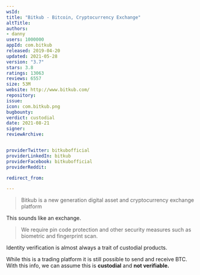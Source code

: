 ```yaml
---
wsId: 
title: "Bitkub - Bitcoin, Cryptocurrency Exchange"
altTitle: 
authors:
- danny
users: 1000000
appId: com.bitkub
released: 2019-04-20
updated: 2021-05-28
version: "3.7"
stars: 3.8
ratings: 13063
reviews: 6557
size: 53M
website: http://www.bitkub.com/
repository: 
issue: 
icon: com.bitkub.png
bugbounty: 
verdict: custodial
date: 2021-08-21
signer: 
reviewArchive:


providerTwitter: bitkubofficial
providerLinkedIn: bitkub
providerFacebook: bitkubofficial
providerReddit: 

redirect_from:

---
```



> Bitkub is a new generation digital asset and cryptocurrency exchange platform

This sounds like an exchange.

> We require pin code protection and other security measures such as biometric and fingerprint scan.

Identity verification is almost always a trait of custodial products.

While this is a trading platform it is still possible to send and receive BTC. With this info, we can assume this is **custodial** and **not verifiable.**
